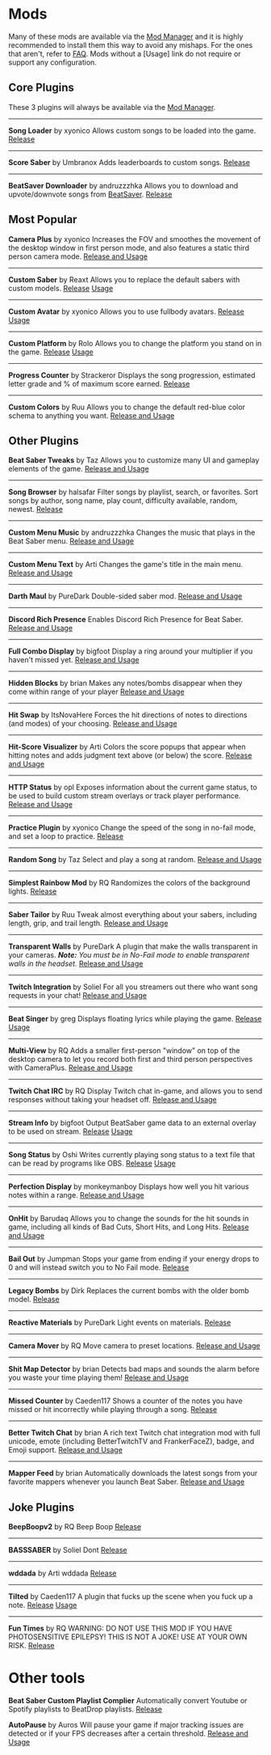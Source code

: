 <!-- TITLE: All Mods -->
<!-- SUBTITLE: An attempt to list all mods that exist for Beat Saber -->

# Mods
Many of these mods are available via the [Mod Manager](/beginners-guide#beat-saber-mod-manager) and it is highly recommended to install them this way to avoid any mishaps. For the ones that aren't, refer to [FAQ](faq#how-do-i-load-other-plugins). Mods without a [Usage] link do not require or support any configuration.

## Core Plugins
These 3 plugins will always be available via the [Mod Manager](/beginners-guide#beat-saber-mod-manager).

---

**Song Loader** by xyonico
Allows custom songs to be loaded into the game.
[Release](https://www.modsaber.org/mod/song-loader)

---

**Score Saber** by Umbranox
Adds leaderboards to custom songs.
[Release](https://www.modsaber.org/mod/scoresaber)

---

**BeatSaver Downloader** by andruzzzhka
Allows you to download and upvote/downvote songs from [BeatSaver](https://beatsaver.com/browse/downloads).
[Release](https://www.modsaber.org/mod/beatsaverdownloader) 


## Most Popular

**Camera Plus** by xyonico
Increases the FOV and smoothes the movement of the desktop window in first person mode, and also features a static third person camera mode.
[Release and Usage](https://www.modsaber.org/mod/camera-plus)

---

**Custom Saber** by Reaxt
Allows you to replace the default sabers with custom models.
[Release](https://www.modsaber.org/mod/custom-saber) [Usage](https://wiki.assistant.moe/models/custom-sabers)

---

**Custom Avatar** by xyonico
Allows you to use fullbody avatars.
[Release](https://github.com/xyonico/CustomAvatarsPlugin/releases) [Usage](https://wiki.assistant.moe/models/custom-avatars)

---

**Custom Platform** by Rolo
Allows you to change the platform you stand on in the game.
[Release](https://www.modsaber.org/mod/custom-platforms) [Usage](https://wiki.assistant.moe/models/custom-platforms)

---

**Progress Counter** by Strackeror
Displays the song progression, estimated letter grade and % of maximum score earned. 
[Release](https://github.com/Strackeror/BeatSaberProgressCounter/releases)

---

**Custom Colors** by Ruu
Allows you to change the default red-blue color schema to anything you want.
[Release and Usage](https://www.modsaber.org/mod/customcolors)

## Other Plugins

**Beat Saber Tweaks** by Taz
Allows you to customize many UI and gameplay elements of the game.
[Release and Usage](https://www.modsaber.org/mod/beatsabertweaks)

---

**Song Browser** by halsafar
Filter songs by playlist, search, or favorites. Sort songs by author, song name, play count, difficulty available, random, newest.
[Release](https://www.modsaber.org/mod/songbrowserplugin)

---

**Custom Menu Music** by andruzzzhka
Changes the music that plays in the Beat Saber menu.
[Release and Usage](https://www.modsaber.org/mod/custommenumusic)

---

**Custom Menu Text** by Arti
Changes the game's title in the main menu.
[Release and Usage](https://www.modsaber.org/mod/custommenutext)

---

**Darth Maul** by PureDark
Double-sided saber mod.
[Release and Usage](https://www.modsaber.org/mod/darthmaul)

---

**Discord Rich Presence**
Enables Discord Rich Presence for Beat Saber.
[Release and Usage](https://www.modsaber.org/mod/discord-presence)

---

**Full Combo Display** by bigfoot
Display a ring around your multiplier if you haven't missed yet.
[Release and Usage](https://www.modsaber.org/mod/fullcombodisplay)

---

**Hidden Blocks** by brian
Makes any notes/bombs disappear when they come within range of your player
[Release and Usage](https://www.modsaber.org/mod/hiddenblocks)

---

**Hit Swap** by ItsNovaHere
Forces the hit directions of notes to directions (and modes) of your choosing.
[Release and Usage](https://www.modsaber.org/mod/hitswap)

---

**Hit-Score Visualizer** by Arti
Colors the score popups that appear when hitting notes and adds judgment text above (or below) the score.
[Release and Usage](https://www.modsaber.org/mod/hitscorevisualizer)

---

**HTTP Status** by opl
Exposes information about the current game status, to be used to build custom stream overlays or track player performance.
[Release and Usage](https://www.modsaber.org/mod/http-status)

---

**Practice Plugin** by xyonico
Change the speed of the song in no-fail mode, and set a loop to practice.
[Release](https://www.modsaber.org/mod/practice-plugin)

---

**Random Song** by Taz
Select and play a song at random.
[Release and Usage](https://www.modsaber.org/mod/randomsong)

---

**Simplest Rainbow Mod** by RQ
Randomizes the colors of the background lights.
[Release](https://www.modsaber.org/mod/simplestrainbowmod)

---

**Saber Tailor** by Ruu
Tweak almost everything about your sabers, including length, grip, and trail length.
[Release and Usage](https://www.modsaber.org/mod/sabertailor)

---

**Transparent Walls** by PureDark
A plugin that make the walls transparent in your cameras.
***Note:** You must be in No-Fail mode to enable transparent walls in the headset.*
[Release and Usage](https://www.modsaber.org/mod/transparentwall)

---

**Twitch Integration** by Soliel
For all you streamers out there who want song requests in your chat!
[Release and Usage](https://www.modsaber.org/mod/twitch-integration)

---

**Beat Singer** by greg
Displays floating lyrics while playing the game.
[Release](https://github.com/6A/BeatSinger/releases) [Usage](https://github.com/6A/BeatSinger)

---

**Multi-View** by RQ
Adds a smaller first-person "window" on top of the desktop camera to let you record both first and third person perspectives with CameraPlus.
[Release and Usage](https://www.realitys.space/BeatSaber/Guides/MultiView/)

---

**Twitch Chat IRC** by RQ
Display Twitch chat in-game, and allows you to send responses without taking your headset off.
[Release and Usage](https://www.realitys.space/BeatSaber/Guides/TwitchChat/)

---

**Stream Info** by bigfoot
Output BeatSaber game data to an external overlay to be used on stream.
[Release](https://github.com/bigfoott/BeatSaberStreamInfo/releases) [Usage](https://bigft.io/streaminfo)

---

**Song Status** by Oshi
Writes currently playing song status to a text file that can be read by programs like OBS.
[Release](https://github.com/OshiHidra/SongStatus/releases) [Usage](https://github.com/OshiHidra/SongStatus)

---

**Perfection Display** by monkeymanboy
Displays how well you hit various notes within a range.
[Release and Usage](https://github.com/monkeymanboy/BeatSaberPerfectionDisplay/releases)

---

**OnHit** by Barudaq
Allows you to change the sounds for the hit sounds in game, including all kinds of Bad Cuts, Short Hits, and Long Hits. 
[Release and Usage](https://discordapp.com/channels/441805394323439646/473162851666886676/484797887814041615)

---

**Bail Out** by Jumpman
Stops your game from ending if your energy drops to 0 and will instead switch you to No Fail mode.
[Release](https://github.com/JumpmanSr/BailOutMode/releases)

---

**Legacy Bombs** by Dirk
Replaces the current bombs with the older bomb model.
[Release](https://cdn.discordapp.com/attachments/473162851666886676/490717535407439872/LegacyBombMod.zip)

---

**Reactive Materials** by PureDark
Light events on materials.
[Release](https://github.com/PureDark/ReactiveMaterial/releases/)

---

**Camera Mover** by RQ
Move camera to preset locations.
[Release and Usage](https://cdn.discordapp.com/attachments/473162851666886676/489583832803180545/CameraMover.zip)

---

**Shit Map Detector** by brian
Detects bad maps and sounds the alarm before you waste your time playing them!
[Release and Usage](https://brian91292.github.io/BeatSaber-ShitMapDetector/)

---

**Missed Counter** by Caeden117
Shows a counter of the notes you have missed or hit incorrectly while playing through a song.
[Release](https://github.com/Caeden117/MissedCounter/releases/)

---

**Better Twitch Chat** by brian
A rich text Twitch chat integration mod with full unicode, emote (including BetterTwitchTV and FrankerFaceZ), badge, and Emoji support.
[Release and Usage](https://brian91292.github.io/BeatSaber-BetterTwitchChat/)

---

**Mapper Feed** by brian
Automatically downloads the latest songs from your favorite mappers whenever you launch Beat Saber.
[Release and Usage](https://brian91292.github.io/BeatSaber-MapperFeed/)

## Joke Plugins

**BeepBoopv2** by RQ
Beep Boop
[Release](https://cdn.discordapp.com/attachments/473162851666886676/484863513563627531/BeepBoopV2.dll)

---

**BASSSABER** by Soliel
Dont
[Release](https://cdn.discordapp.com/attachments/473162851666886676/484421756770320394/BASSSABER.dll)

---

**wddada** by Arti
wddada
[Release](https://cdn.discordapp.com/attachments/473162851666886676/483198154385129473/wddada.zip)

---

**Tilted** by Caeden117
A plugin that fucks up the scene when you fuck up a note.
[Release](https://github.com/Caeden117/BeatSaberTilted/releases) [Usage](https://github.com/Caeden117/BeatSaberTilted)

---

**Fun Times** by RQ
WARNING: DO NOT USE THIS MOD IF YOU HAVE PHOTOSENSITIVE EPILEPSY! THIS IS NOT A JOKE! USE AT YOUR OWN RISK.
[Release](https://cdn.discordapp.com/attachments/473162851666886676/490360478112022551/FunTimes.dll)

# Other tools
**Beat Saber Custom Playlist Complier**
Automatically convert Youtube or Spotify playlists to BeatDrop playlists.
[Release](https://bscustomplaylistcompiler.github.io/)

**AutoPause** by Auros
Will pause your game if major tracking issues are detected or if your FPS decreases after a certain threshold.
[Release and Usage](https://www.modsaber.org/mod/autopause)


